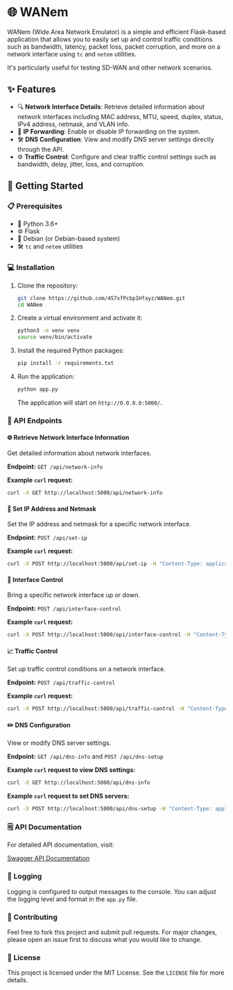# 🌐 WANem

WANem (Wide Area Network Emulator) is a simple and efficient Flask-based application that allows you to easily set up and control traffic conditions such as bandwidth, latency, packet loss, packet corruption, and more on a network interface using `tc` and `netem` utilities.

It's particularly useful for testing SD-WAN and other network scenarios.

## ✨ Features

- 🔍 **Network Interface Details**: Retrieve detailed information about network interfaces including MAC address, MTU, speed, duplex, status, IPv4 address, netmask, and VLAN info.
- 🔄 **IP Forwarding**: Enable or disable IP forwarding on the system.
- 🛠️ **DNS Configuration**: View and modify DNS server settings directly through the API.
- ⚙️ **Traffic Control**: Configure and clear traffic control settings such as bandwidth, delay, jitter, loss, and corruption.

## 🚀 Getting Started

### 📋 Prerequisites

- 🐍 Python 3.6+
- ⚙️ Flask
- 🐧 Debian (or Debian-based system)
- 🛠️ `tc` and `netem` utilities

### 💻 Installation

1. Clone the repository:
   ```bash
   git clone https://github.com/4S7xfPcbp1Hfayz/WANem.git
   cd WANem
   ```

2. Create a virtual environment and activate it:
   ```bash
   python3 -m venv venv
   source venv/bin/activate
   ```

3. Install the required Python packages:
   ```bash
   pip install -r requirements.txt
   ```

4. Run the application:
   ```bash
   python app.py
   ```

   The application will start on `http://0.0.0.0:5000/`.

### 🔌 API Endpoints

#### 🌐 Retrieve Network Interface Information

Get detailed information about network interfaces.

**Endpoint:** `GET /api/network-info`

**Example `curl` request:**
```bash
curl -X GET http://localhost:5000/api/network-info
```

#### 🔧 Set IP Address and Netmask

Set the IP address and netmask for a specific network interface.

**Endpoint:** `POST /api/set-ip`

**Example `curl` request:**
```bash
curl -X POST http://localhost:5000/api/set-ip -H "Content-Type: application/json" -d '{"interface": "eth0", "ip_address": "192.168.1.10", "netmask": "24"}'
```

#### 🔄 Interface Control

Bring a specific network interface up or down.

**Endpoint:** `POST /api/interface-control`

**Example `curl` request:**
```bash
curl -X POST http://localhost:5000/api/interface-control -H "Content-Type: application/json" -d '{"interface": "eth0", "action": "up"}'
```

#### 📈 Traffic Control

Set up traffic control conditions on a network interface.

**Endpoint:** `POST /api/traffic-control`

**Example `curl` request:**
```bash
curl -X POST http://localhost:5000/api/traffic-control -H "Content-Type: application/json" -d '{"interface": "eth0", "bandwidth": "1mbit", "delay": "100ms", "jitter": "10ms", "loss": "1%", "corrupt": "0%"}'
```

#### ✏️ DNS Configuration

View or modify DNS server settings.

**Endpoint:** `GET /api/dns-info` and `POST /api/dns-setup`

**Example `curl` request to view DNS settings:**
```bash
curl -X GET http://localhost:5000/api/dns-info
```

**Example `curl` request to set DNS servers:**
```bash
curl -X POST http://localhost:5000/api/dns-setup -H "Content-Type: application/json" -d '{"dns_servers": ["8.8.8.8", "8.8.4.4"]}'
```
### 🗒️ API Documentation

For detailed API documentation, visit:

[Swagger API Documentation](https://editor.swagger.io/?url=https://raw.githubusercontent.com/4S7xfPcbp1Hfayz/WANem/main/openapi.yaml)

### 📝 Logging

Logging is configured to output messages to the console. You can adjust the logging level and format in the `app.py` file.

### 🤝 Contributing

Feel free to fork this project and submit pull requests. For major changes, please open an issue first to discuss what you would like to change.

### 📄 License

This project is licensed under the MIT License. See the `LICENSE` file for more details.
